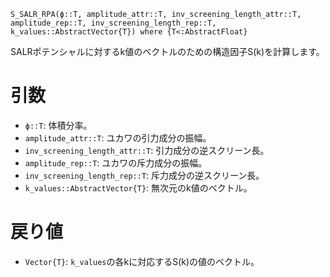 ```
S_SALR_RPA(ϕ::T, amplitude_attr::T, inv_screening_length_attr::T, amplitude_rep::T, inv_screening_length_rep::T, k_values::AbstractVector{T}) where {T<:AbstractFloat}
```

SALRポテンシャルに対するk値のベクトルのための構造因子S(k)を計算します。

# 引数

  * `ϕ::T`: 体積分率。
  * `amplitude_attr::T`: ユカワの引力成分の振幅。
  * `inv_screening_length_attr::T`: 引力成分の逆スクリーン長。
  * `amplitude_rep::T`: ユカワの斥力成分の振幅。
  * `inv_screening_length_rep::T`: 斥力成分の逆スクリーン長。
  * `k_values::AbstractVector{T}`: 無次元のk値のベクトル。

# 戻り値

  * `Vector{T}`: `k_values`の各kに対応するS(k)の値のベクトル。

